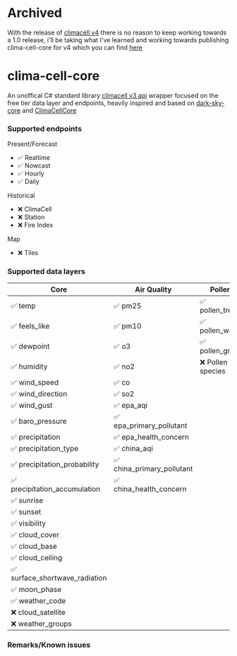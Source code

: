 # Archived
With the release of [climacell v4](https://www.climacell.co/blog/introducing-v4-of-the-climacell-api-with-new-developer-centric-features/) there is no reason to keep working towards a 1.0 release, i'll be taking what I've learned and working towards publishing clima-cell-core for v4 which you can find [here]() 

# clima-cell-core

An unoffical C# standard library [climacell v3 api](https://developer.climacell.co/) wrapper focused on the free tier data layer and endpoints, heavily inspired and based on [dark-sky-core](https://github.com/amweiss/dark-sky-core) and [ClimaCellCore](https://github.com/algedabra/ClimaCellCore)

### Supported endpoints

Present/Forecast

- :white_check_mark: Realtime
- :white_check_mark: Nowcast
- :white_check_mark: Hourly
- :white_check_mark: Daily

Historical

- :x: ClimaCell
- :x: Station
- :x: Fire Index

Map

- :x: Tiles

### Supported data layers

| Core                                           | Air Quality                                | Pollen                          |
| ---------------------------------------------- | ------------------------------------------ | ------------------------------- |
| :white_check_mark: temp                        | :white_check_mark: pm25                    | :white_check_mark: pollen_tree  |
| :white_check_mark: feels_like                  | :white_check_mark: pm10                    | :white_check_mark: pollen_weed  |
| :white_check_mark: dewpoint                    | :white_check_mark: o3                      | :white_check_mark: pollen_grass |
| :white_check_mark: humidity                    | :white_check_mark: no2                     | :x: Pollen species              |
| :white_check_mark: wind_speed                  | :white_check_mark: co                      |
| :white_check_mark: wind_direction              | :white_check_mark: so2                     |
| :white_check_mark: wind_gust                   | :white_check_mark: epa_aqi                 |
| :white_check_mark: baro_pressure               | :white_check_mark: epa_primary_pollutant   |
| :white_check_mark: precipitation               | :white_check_mark: epa_health_concern      |
| :white_check_mark: precipitation_type          | :white_check_mark: china_aqi               |
| :white_check_mark: precipitation_probability   | :white_check_mark: china_primary_pollutant |
| :white_check_mark: precipitation_accumulation  | :white_check_mark: china_health_concern    |
| :white_check_mark: sunrise                     |                                            |
| :white_check_mark: sunset                      |                                            |
| :white_check_mark: visibility                  |                                            |
| :white_check_mark: cloud_cover                 |                                            |
| :white_check_mark: cloud_base                  |                                            |
| :white_check_mark: cloud_ceiling               |                                            |
| :white_check_mark: surface_shortwave_radiation |                                            |
| :white_check_mark: moon_phase                  |                                            |
| :white_check_mark: weather_code                |                                            |
| :x: cloud_satellite                            |                                            |
| :x: weather_groups                             |                                            |

### Remarks/Known issues

<!-- 
:exclamation:
:pushpin:
 -->
